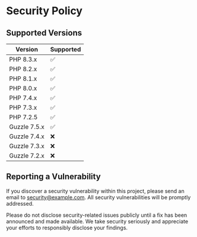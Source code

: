 # Security Policy

## Supported Versions

| Version       | Supported          |
| ------------- | ------------------ |
| PHP 8.3.x     | :white_check_mark: |
| PHP 8.2.x     | :white_check_mark: |
| PHP 8.1.x     | :white_check_mark: |
| PHP 8.0.x     | :white_check_mark: |
| PHP 7.4.x     | :white_check_mark: |
| PHP 7.3.x     | :white_check_mark: |
| PHP 7.2.5     | :white_check_mark: |
| Guzzle 7.5.x  | :white_check_mark: |
| Guzzle 7.4.x  | :x:                |
| Guzzle 7.3.x  | :x:                |
| Guzzle 7.2.x  | :x:                |

## Reporting a Vulnerability

If you discover a security vulnerability within this project, please send an email to security@example.com. All security vulnerabilities will be promptly addressed.

Please do not disclose security-related issues publicly until a fix has been announced and made available. We take security seriously and appreciate your efforts to responsibly disclose your findings.
